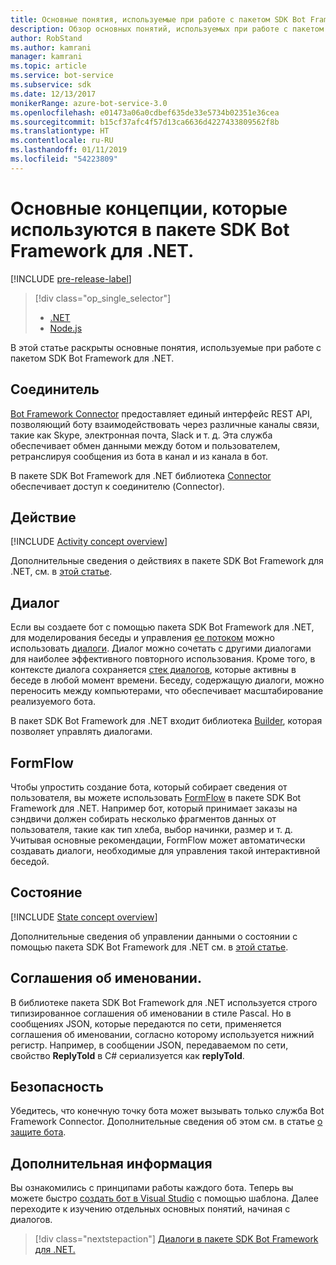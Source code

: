 ```yaml
---
title: Основные понятия, используемые при работе с пакетом SDK Bot Framework для .NET | Документация Майкрософт
description: Обзор основных понятий, используемых при работе с пакетом SDK Bot Framework для .NET, и предоставляемых в нем инструментов для создания и развертывания чат-ботов.
author: RobStand
ms.author: kamrani
manager: kamrani
ms.topic: article
ms.service: bot-service
ms.subservice: sdk
ms.date: 12/13/2017
monikerRange: azure-bot-service-3.0
ms.openlocfilehash: e01473a06a0cdbef635de33e5734b02351e36cea
ms.sourcegitcommit: b15cf37afc4f57d13ca6636d4227433809562f8b
ms.translationtype: HT
ms.contentlocale: ru-RU
ms.lasthandoff: 01/11/2019
ms.locfileid: "54223809"
---
```

# <a name="key-concepts-in-the-bot-framework-sdk-for-net"></a>Основные концепции, которые используются в пакете SDK Bot Framework для .NET.

[!INCLUDE [pre-release-label](../includes/pre-release-label-v3.md)]

> [!div class="op_single_selector"]
> - [.NET](../dotnet/bot-builder-dotnet-concepts.md)
> - [Node.js](../nodejs/bot-builder-nodejs-concepts.md)

В этой статье раскрыты основные понятия, используемые при работе с пакетом SDK Bot Framework для .NET.

## <a name="connector"></a>Соединитель

[Bot Framework Connector](bot-builder-dotnet-connector.md) предоставляет единый интерфейс REST API, позволяющий боту взаимодействовать через различные каналы связи, такие как Skype, электронная почта, Slack и т. д. Эта служба обеспечивает обмен данными между ботом и пользователем, ретранслируя сообщения из бота в канал и из канала в бот. 

В пакете SDK Bot Framework для .NET библиотека [Connector][connectorLibrary] обеспечивает доступ к соединителю (Connector). 

## <a name="activity"></a>Действие

[!INCLUDE [Activity concept overview](../includes/snippet-dotnet-concept-activity.md)]

Дополнительные сведения о действиях в пакете SDK Bot Framework для .NET, см. в [этой статье](bot-builder-dotnet-activities.md).

## <a name="dialog"></a>Диалог

Если вы создаете бот с помощью пакета SDK Bot Framework для .NET, для моделирования беседы и управления [ее потоком](../bot-service-design-conversation-flow.md#dialog-stack) можно использовать [диалоги](bot-builder-dotnet-dialogs.md). Диалог можно сочетать с другими диалогами для наиболее эффективного повторного использования. Кроме того, в контексте диалога сохраняется [стек диалогов](../bot-service-design-conversation-flow.md), которые активны в беседе в любой момент времени. Беседу, содержащую диалоги, можно переносить между компьютерами, что обеспечивает масштабирование реализуемого бота. 

В пакет SDK Bot Framework для .NET входит библиотека [Builder][builderLibrary], которая позволяет управлять диалогами.

## <a name="formflow"></a>FormFlow

Чтобы упростить создание бота, который собирает сведения от пользователя, вы можете использовать [FormFlow](bot-builder-dotnet-formflow.md) в пакете SDK Bot Framework для .NET. Например бот, который принимает заказы на сэндвичи должен собирать несколько фрагментов данных от пользователя, такие как тип хлеба, выбор начинки, размер и т. д. Учитывая основные рекомендации, FormFlow может автоматически создавать диалоги, необходимые для управления такой интерактивной беседой.

## <a name="state"></a>Состояние

[!INCLUDE [State concept overview](../includes/snippet-dotnet-concept-state.md)]

Дополнительные сведения об управлении данными о состоянии с помощью пакета SDK Bot Framework для .NET см. в [этой статье](bot-builder-dotnet-state.md).

## <a name="naming-conventions"></a>Соглашения об именовании.

В библиотеке пакета SDK Bot Framework для .NET используется строго типизированное соглашения об именовании в стиле Pascal. Но в сообщениях JSON, которые передаются по сети, применяется соглашения об именовании, согласно которому используется нижний регистр. Например, в сообщении JSON, передаваемом по сети, свойство **ReplyToId** в C# сериализуется как **replyToId**.

## <a name="security"></a>Безопасность

Убедитесь, что конечную точку бота может вызывать только служба Bot Framework Connector. Дополнительные сведения об этом см. в статье [о защите бота](bot-builder-dotnet-security.md).

## <a name="next-steps"></a>Дополнительная информация

Вы ознакомились с принципами работы каждого бота. Теперь вы можете быстро [создать бот в Visual Studio](bot-builder-dotnet-quickstart.md) с помощью шаблона. Далее переходите к изучению отдельных основных понятий, начиная с диалогов.

> [!div class="nextstepaction"]
> [Диалоги в пакете SDK Bot Framework для .NET.](bot-builder-dotnet-dialogs.md)

[connectorLibrary]: /dotnet/api/microsoft.bot.connector

[builderLibrary]: /dotnet/api/microsoft.bot.builder.dialogs
